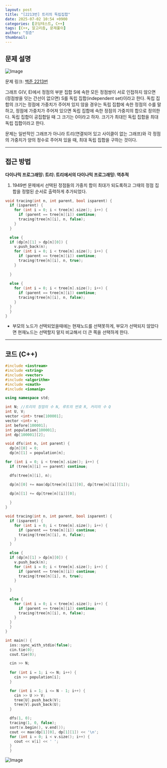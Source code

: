 ```yaml
---
layout: post
title: "[2213번] 트리의 독립집합"
date: 2025-07-02 10:54 +0900
categories: [코딩테스트, C++]
tags: [C++, 알고리즘, 문제풀이]
author: "정준"
thumbnail: 
---
```


## 문제 설명

![Image](https://github.com/user-attachments/assets/dcef71b9-8018-46da-b7e2-296079e8148d)

문제 링크: [백준 2213번](https://www.acmicpc.net/problem/2213)

그래프 G(V, E)에서 정점의 부분 집합 S에 속한 모든 정점쌍이 서로 인접하지 않으면 (정점쌍을 잇는 간선이 없으면) S를 독립 집합(independent set)이라고 한다. 독립 집합의 크기는 정점에 가중치가 주어져 있지 않을 경우는 독립 집합에 속한 정점의 수를 말하고, 정점에 가중치가 주어져 있으면 독립 집합에 속한 정점의 가중치의 합으로 정의한다. 독립 집합이 공집합일 때 그 크기는 0이라고 하자. 크기가 최대인 독립 집합을 최대 독립 집합이라고 한다.

문제는 일반적인 그래프가 아니라 트리(연결되어 있고 사이클이 없는 그래프)와 각 정점의 가중치가 양의 정수로 주어져 있을 때, 최대 독립 집합을 구하는 것이다.

---

## 접근 방법

**다이나믹 프로그래밍**\\
**트리**\\
**트리에서의 다이나믹 프로그래밍**\\
**역추적**

1. 1949번 문제에서 선택된 정점들의 가중치 합이 최대가 되도록하고 그때의 정점 집합을 정렬된 순서로 출력하게 추가되었다.

```cpp
void tracing(int n, int parent, bool isparent) {
  if (isparent) {
    for (int i = 0; i < tree[n].size(); i++) {
      if (parent == tree[n][i]) continue;
      tracing(tree[n][i], n, false);
    }
  }

  else {
  if (dp[n][1] > dp[n][0]) {
    v.push_back(n);
    for (int i = 0; i < tree[n].size(); i++) {
      if (parent == tree[n][i]) continue;
      tracing(tree[n][i], n, true);
    }
    
  }
  
  else {
    for (int i = 0; i < tree[n].size(); i++) {
      if (parent == tree[n][i]) continue;
      tracing(tree[n][i], n, false);
    }
  }
  }
}
```

- 부모의 노드가 선택되었을때에는 현재노드를 선택못하게, 부모가 선택되지 않았다면 현재노드는 선택할지 말지 비교해서 더 큰 쪽을 선택하게 한다.

---

## 코드 (C++)

```cpp
#include <iostream>
#include <string>
#include <vector>
#include <algorithm>
#include <cmath>
#include <iomanip>

using namespace std;

int N; //트리의 정점의 수 N, 루트의 번호 R, 커리의 수 Q
int U, V;
vector <int> tree[100001];
vector <int> v;
int before[100001];
int population[100001];
int dp[100001][2];

void dfs(int n, int parent) {
  dp[n][0] = 0;
  dp[n][1] = population[n];

for (int i = 0; i < tree[n].size(); i++) {
  if (tree[n][i] == parent) continue;

  dfs(tree[n][i], n);

  dp[n][0] += max(dp[tree[n][i]][0], dp[tree[n][i]][1]);

  dp[n][1] += dp[tree[n][i]][0];
  
  }
}

void tracing(int n, int parent, bool isparent) {
  if (isparent) {
    for (int i = 0; i < tree[n].size(); i++) {
      if (parent == tree[n][i]) continue;
      tracing(tree[n][i], n, false);
    }
  }

  else {
  if (dp[n][1] > dp[n][0]) {
    v.push_back(n);
    for (int i = 0; i < tree[n].size(); i++) {
      if (parent == tree[n][i]) continue;
      tracing(tree[n][i], n, true);
    }
    
  }
  
  else {
    for (int i = 0; i < tree[n].size(); i++) {
      if (parent == tree[n][i]) continue;
      tracing(tree[n][i], n, false);
    }
  }
  }
}

int main() {
  ios::sync_with_stdio(false);
  cin.tie(0);
  cout.tie(0);

  cin >> N;
  
  for (int i = 1; i <= N; i++) {
    cin >> population[i];
  }

  for (int i = 1; i <= N - 1; i++) {
    cin >> U >> V;
    tree[U].push_back(V);
    tree[V].push_back(U); 
  }

  dfs(1, 0);
  tracing(1, 0, false);
  sort(v.begin(), v.end());
  cout << max(dp[1][0], dp[1][1]) << '\n';
  for (int i = 0; i < v.size(); i++) {
    cout << v[i] << ' ';
  }
  }


```

![Image](https://github.com/user-attachments/assets/8db743ca-2473-48d7-8a85-8739e1ccc629)